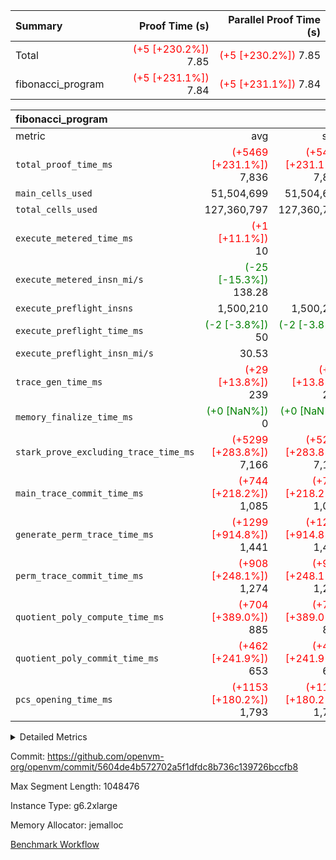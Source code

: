 | Summary | Proof Time (s) | Parallel Proof Time (s) |
|:---|---:|---:|
| Total | <span style='color: red'>(+5 [+230.2%])</span> 7.85 | <span style='color: red'>(+5 [+230.2%])</span> 7.85 |
| fibonacci_program | <span style='color: red'>(+5 [+231.1%])</span> 7.84 | <span style='color: red'>(+5 [+231.1%])</span> 7.84 |


| fibonacci_program |||||
|:---|---:|---:|---:|---:|
|metric|avg|sum|max|min|
| `total_proof_time_ms ` | <span style='color: red'>(+5469 [+231.1%])</span> 7,836 | <span style='color: red'>(+5469 [+231.1%])</span> 7,836 | <span style='color: red'>(+5469 [+231.1%])</span> 7,836 | <span style='color: red'>(+5469 [+231.1%])</span> 7,836 |
| `main_cells_used     ` |  51,504,699 |  51,504,699 |  51,504,699 |  51,504,699 |
| `total_cells_used    ` |  127,360,797 |  127,360,797 |  127,360,797 |  127,360,797 |
| `execute_metered_time_ms` | <span style='color: red'>(+1 [+11.1%])</span> 10 | -          | -          | -          |
| `execute_metered_insn_mi/s` | <span style='color: green'>(-25 [-15.3%])</span> 138.28 | -          | <span style='color: green'>(-25 [-15.3%])</span> 138.28 | <span style='color: green'>(-25 [-15.3%])</span> 138.28 |
| `execute_preflight_insns` |  1,500,210 |  1,500,210 |  1,500,210 |  1,500,210 |
| `execute_preflight_time_ms` | <span style='color: green'>(-2 [-3.8%])</span> 50 | <span style='color: green'>(-2 [-3.8%])</span> 50 | <span style='color: green'>(-2 [-3.8%])</span> 50 | <span style='color: green'>(-2 [-3.8%])</span> 50 |
| `execute_preflight_insn_mi/s` |  30.53 | -          |  30.53 |  30.53 |
| `trace_gen_time_ms   ` | <span style='color: red'>(+29 [+13.8%])</span> 239 | <span style='color: red'>(+29 [+13.8%])</span> 239 | <span style='color: red'>(+29 [+13.8%])</span> 239 | <span style='color: red'>(+29 [+13.8%])</span> 239 |
| `memory_finalize_time_ms` | <span style='color: green'>(+0 [NaN%])</span> 0 | <span style='color: green'>(+0 [NaN%])</span> 0 | <span style='color: green'>(+0 [NaN%])</span> 0 | <span style='color: green'>(+0 [NaN%])</span> 0 |
| `stark_prove_excluding_trace_time_ms` | <span style='color: red'>(+5299 [+283.8%])</span> 7,166 | <span style='color: red'>(+5299 [+283.8%])</span> 7,166 | <span style='color: red'>(+5299 [+283.8%])</span> 7,166 | <span style='color: red'>(+5299 [+283.8%])</span> 7,166 |
| `main_trace_commit_time_ms` | <span style='color: red'>(+744 [+218.2%])</span> 1,085 | <span style='color: red'>(+744 [+218.2%])</span> 1,085 | <span style='color: red'>(+744 [+218.2%])</span> 1,085 | <span style='color: red'>(+744 [+218.2%])</span> 1,085 |
| `generate_perm_trace_time_ms` | <span style='color: red'>(+1299 [+914.8%])</span> 1,441 | <span style='color: red'>(+1299 [+914.8%])</span> 1,441 | <span style='color: red'>(+1299 [+914.8%])</span> 1,441 | <span style='color: red'>(+1299 [+914.8%])</span> 1,441 |
| `perm_trace_commit_time_ms` | <span style='color: red'>(+908 [+248.1%])</span> 1,274 | <span style='color: red'>(+908 [+248.1%])</span> 1,274 | <span style='color: red'>(+908 [+248.1%])</span> 1,274 | <span style='color: red'>(+908 [+248.1%])</span> 1,274 |
| `quotient_poly_compute_time_ms` | <span style='color: red'>(+704 [+389.0%])</span> 885 | <span style='color: red'>(+704 [+389.0%])</span> 885 | <span style='color: red'>(+704 [+389.0%])</span> 885 | <span style='color: red'>(+704 [+389.0%])</span> 885 |
| `quotient_poly_commit_time_ms` | <span style='color: red'>(+462 [+241.9%])</span> 653 | <span style='color: red'>(+462 [+241.9%])</span> 653 | <span style='color: red'>(+462 [+241.9%])</span> 653 | <span style='color: red'>(+462 [+241.9%])</span> 653 |
| `pcs_opening_time_ms ` | <span style='color: red'>(+1153 [+180.2%])</span> 1,793 | <span style='color: red'>(+1153 [+180.2%])</span> 1,793 | <span style='color: red'>(+1153 [+180.2%])</span> 1,793 | <span style='color: red'>(+1153 [+180.2%])</span> 1,793 |



<details>
<summary>Detailed Metrics</summary>

|  | memory_to_vec_partition_time_ms | keygen_time_ms | app proof_time_ms |
| --- | --- | --- |
|  | 76 | 319 | 8,025 | 

| group | prove_segment_time_ms | memory_to_vec_partition_time_ms | fri.log_blowup | execute_metered_time_ms | execute_metered_insns | execute_metered_insn_mi/s | compute_user_public_values_proof_time_ms |
| --- | --- | --- | --- | --- | --- | --- | --- |
| fibonacci_program | 7,836 | 65 | 1 | 10 | 1,500,210 | 138.28 | 165 | 

| group | air_name | quotient_deg | interactions | constraints |
| --- | --- | --- | --- | --- |
| fibonacci_program | AccessAdapterAir<16> | 2 | 5 | 12 | 
| fibonacci_program | AccessAdapterAir<2> | 2 | 5 | 12 | 
| fibonacci_program | AccessAdapterAir<32> | 2 | 5 | 12 | 
| fibonacci_program | AccessAdapterAir<4> | 2 | 5 | 12 | 
| fibonacci_program | AccessAdapterAir<8> | 2 | 5 | 12 | 
| fibonacci_program | BitwiseOperationLookupAir<8> | 2 | 2 | 4 | 
| fibonacci_program | MemoryMerkleAir<8> | 2 | 4 | 39 | 
| fibonacci_program | PersistentBoundaryAir<8> | 2 | 3 | 7 | 
| fibonacci_program | PhantomAir | 2 | 3 | 5 | 
| fibonacci_program | Poseidon2PeripheryAir<BabyBearParameters>, 1> | 2 | 1 | 286 | 
| fibonacci_program | ProgramAir | 1 | 1 | 4 | 
| fibonacci_program | RangeTupleCheckerAir<2> | 1 | 1 | 4 | 
| fibonacci_program | Rv32HintStoreAir | 2 | 18 | 28 | 
| fibonacci_program | VariableRangeCheckerAir | 1 | 1 | 4 | 
| fibonacci_program | VmAirWrapper<Rv32BaseAluAdapterAir, BaseAluCoreAir<4, 8> | 2 | 20 | 37 | 
| fibonacci_program | VmAirWrapper<Rv32BaseAluAdapterAir, LessThanCoreAir<4, 8> | 2 | 18 | 40 | 
| fibonacci_program | VmAirWrapper<Rv32BaseAluAdapterAir, ShiftCoreAir<4, 8> | 2 | 24 | 91 | 
| fibonacci_program | VmAirWrapper<Rv32BranchAdapterAir, BranchEqualCoreAir<4> | 2 | 11 | 20 | 
| fibonacci_program | VmAirWrapper<Rv32BranchAdapterAir, BranchLessThanCoreAir<4, 8> | 2 | 13 | 35 | 
| fibonacci_program | VmAirWrapper<Rv32CondRdWriteAdapterAir, Rv32JalLuiCoreAir> | 2 | 10 | 18 | 
| fibonacci_program | VmAirWrapper<Rv32JalrAdapterAir, Rv32JalrCoreAir> | 2 | 16 | 20 | 
| fibonacci_program | VmAirWrapper<Rv32LoadStoreAdapterAir, LoadSignExtendCoreAir<4, 8> | 2 | 18 | 33 | 
| fibonacci_program | VmAirWrapper<Rv32LoadStoreAdapterAir, LoadStoreCoreAir<4> | 2 | 17 | 40 | 
| fibonacci_program | VmAirWrapper<Rv32MultAdapterAir, DivRemCoreAir<4, 8> | 2 | 25 | 84 | 
| fibonacci_program | VmAirWrapper<Rv32MultAdapterAir, MulHCoreAir<4, 8> | 2 | 24 | 31 | 
| fibonacci_program | VmAirWrapper<Rv32MultAdapterAir, MultiplicationCoreAir<4, 8> | 2 | 19 | 19 | 
| fibonacci_program | VmAirWrapper<Rv32RdWriteAdapterAir, Rv32AuipcCoreAir> | 2 | 12 | 14 | 
| fibonacci_program | VmConnectorAir | 2 | 5 | 11 | 

| group | air_name | segment | rows | prep_cols | perm_cols | main_cols | cells |
| --- | --- | --- | --- | --- | --- | --- | --- |
| fibonacci_program | AccessAdapterAir<8> | 0 | 128 |  | 16 | 17 | 4,224 | 
| fibonacci_program | BitwiseOperationLookupAir<8> | 0 | 65,536 | 3 | 8 | 2 | 655,360 | 
| fibonacci_program | MemoryMerkleAir<8> | 0 | 512 |  | 16 | 32 | 24,576 | 
| fibonacci_program | PersistentBoundaryAir<8> | 0 | 128 |  | 12 | 20 | 4,096 | 
| fibonacci_program | PhantomAir | 0 | 1 |  | 12 | 6 | 18 | 
| fibonacci_program | Poseidon2PeripheryAir<BabyBearParameters>, 1> | 0 | 256 |  | 8 | 300 | 78,848 | 
| fibonacci_program | ProgramAir | 0 | 8,192 |  | 8 | 10 | 147,456 | 
| fibonacci_program | RangeTupleCheckerAir<2> | 0 | 524,288 | 2 | 8 | 1 | 4,718,592 | 
| fibonacci_program | Rv32HintStoreAir | 0 | 4 |  | 44 | 32 | 304 | 
| fibonacci_program | VariableRangeCheckerAir | 0 | 262,144 | 2 | 8 | 1 | 2,359,296 | 
| fibonacci_program | VmAirWrapper<Rv32BaseAluAdapterAir, BaseAluCoreAir<4, 8> | 0 | 1,048,576 |  | 52 | 36 | 92,274,688 | 
| fibonacci_program | VmAirWrapper<Rv32BaseAluAdapterAir, LessThanCoreAir<4, 8> | 0 | 524,288 |  | 40 | 37 | 40,370,176 | 
| fibonacci_program | VmAirWrapper<Rv32BranchAdapterAir, BranchEqualCoreAir<4> | 0 | 262,144 |  | 28 | 26 | 14,155,776 | 
| fibonacci_program | VmAirWrapper<Rv32BranchAdapterAir, BranchLessThanCoreAir<4, 8> | 0 | 8 |  | 32 | 32 | 512 | 
| fibonacci_program | VmAirWrapper<Rv32CondRdWriteAdapterAir, Rv32JalLuiCoreAir> | 0 | 131,072 |  | 28 | 18 | 6,029,312 | 
| fibonacci_program | VmAirWrapper<Rv32JalrAdapterAir, Rv32JalrCoreAir> | 0 | 16 |  | 36 | 28 | 1,024 | 
| fibonacci_program | VmAirWrapper<Rv32LoadStoreAdapterAir, LoadStoreCoreAir<4> | 0 | 128 |  | 52 | 41 | 11,904 | 
| fibonacci_program | VmAirWrapper<Rv32RdWriteAdapterAir, Rv32AuipcCoreAir> | 0 | 16 |  | 28 | 20 | 768 | 
| fibonacci_program | VmConnectorAir | 0 | 2 | 1 | 16 | 5 | 42 | 

| group | segment | trace_gen_time_ms | total_proof_time_ms | total_cells_used | total_cells | system_trace_gen_time_ms | stark_prove_excluding_trace_time_ms | single_trace_gen_time_ms | quotient_poly_compute_time_ms | quotient_poly_commit_time_ms | perm_trace_commit_time_ms | pcs_opening_time_ms | memory_to_vec_partition_time_ms | memory_finalize_time_ms | main_trace_commit_time_ms | main_cells_used | generate_perm_trace_time_ms | execute_preflight_time_ms | execute_preflight_insns | execute_preflight_insn_mi/s |
| --- | --- | --- | --- | --- | --- | --- | --- | --- | --- | --- | --- | --- | --- | --- | --- | --- | --- | --- | --- | --- |
| fibonacci_program | 0 | 239 | 7,836 | 127,360,797 | 160,836,972 | 239 | 7,166 | 0 | 885 | 653 | 1,274 | 1,793 | 65 | 0 | 1,085 | 51,504,699 | 1,441 | 50 | 1,500,210 | 30.53 | 

| group | segment | trace_height_constraint | weighted_sum | threshold |
| --- | --- | --- | --- | --- |
| fibonacci_program | 0 | 0 | 3,932,510 | 2,013,265,921 | 
| fibonacci_program | 0 | 1 | 10,749,336 | 2,013,265,921 | 
| fibonacci_program | 0 | 2 | 1,966,255 | 2,013,265,921 | 
| fibonacci_program | 0 | 3 | 10,749,404 | 2,013,265,921 | 
| fibonacci_program | 0 | 4 | 1,664 | 2,013,265,921 | 
| fibonacci_program | 0 | 5 | 640 | 2,013,265,921 | 
| fibonacci_program | 0 | 6 | 7,209,084 | 2,013,265,921 | 
| fibonacci_program | 0 | 7 |  | 2,013,265,921 | 
| fibonacci_program | 0 | 8 | 35,534,845 | 2,013,265,921 | 

</details>


Commit: https://github.com/openvm-org/openvm/commit/5604de4b572702a5f1dfdc8b736c139726bccfb8

Max Segment Length: 1048476

Instance Type: g6.2xlarge

Memory Allocator: jemalloc

[Benchmark Workflow](https://github.com/openvm-org/openvm/actions/runs/17186533443)
